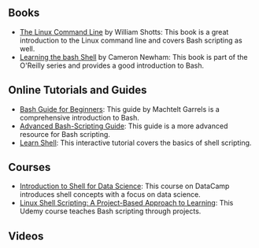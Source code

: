 
## Books
- [The Linux Command Line](http://linuxcommand.org/tlcl.php) by William Shotts: This book is a great introduction to the Linux command line and covers Bash scripting as well.
- [Learning the bash Shell](http://shop.oreilly.com/product/9780596009656.do) by Cameron Newham: This book is part of the O'Reilly series and provides a good introduction to Bash.

## Online Tutorials and Guides
- [Bash Guide for Beginners](https://tldp.org/LDP/Bash-Beginners-Guide/html/): This guide by Machtelt Garrels is a comprehensive introduction to Bash.
- [Advanced Bash-Scripting Guide](https://tldp.org/LDP/abs/html/): This guide is a more advanced resource for Bash scripting.
- [Learn Shell](https://www.learnshell.org/): This interactive tutorial covers the basics of shell scripting.

## Courses
- [Introduction to Shell for Data Science](https://www.datacamp.com/courses/introduction-to-shell-for-data-science): This course on DataCamp introduces shell concepts with a focus on data science.
- [Linux Shell Scripting: A Project-Based Approach to Learning](https://www.udemy.com/course/linux-shell-scripting-projects/): This Udemy course teaches Bash scripting through projects.

## Videos